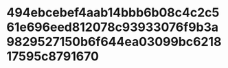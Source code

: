 # 494ebcebef4aab14bbb6b08c4c2c561e696eed812078c93933076f9b3a9829527150b6f644ea03099bc621817595c8791670